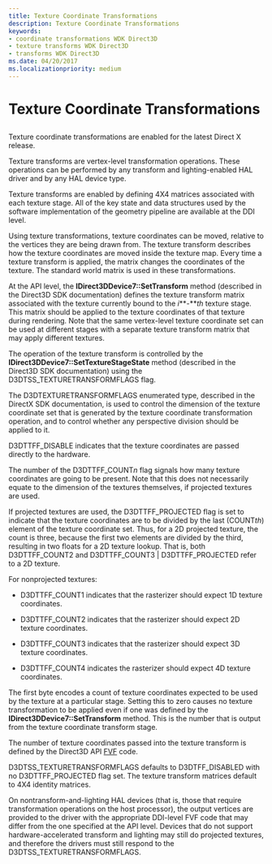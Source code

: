 ```yaml
---
title: Texture Coordinate Transformations
description: Texture Coordinate Transformations
keywords:
- coordinate transformations WDK Direct3D
- texture transforms WDK Direct3D
- transforms WDK Direct3D
ms.date: 04/20/2017
ms.localizationpriority: medium
---
```


# Texture Coordinate Transformations


## <span id="ddk_texture_coordinate_transformations_gg"></span><span id="DDK_TEXTURE_COORDINATE_TRANSFORMATIONS_GG"></span>


Texture coordinate transformations are enabled for the latest Direct X release.

Texture transforms are vertex-level transformation operations. These operations can be performed by any transform and lighting-enabled HAL driver and by any HAL device type.

Texture transforms are enabled by defining 4X4 matrices associated with each texture stage. All of the key state and data structures used by the software implementation of the geometry pipeline are available at the DDI level.

Using texture transformations, texture coordinates can be moved, relative to the vertices they are being drawn from. The texture transform describes how the texture coordinates are moved inside the texture map. Every time a texture transform is applied, the matrix changes the coordinates of the texture. The standard world matrix is used in these transformations.

At the API level, the **IDirect3DDevice7::SetTransform** method (described in the Direct3D SDK documentation) defines the texture transform matrix associated with the texture currently bound to the *i***-***th* texture stage. This matrix should be applied to the texture coordinates of that texture during rendering. Note that the same vertex-level texture coordinate set can be used at different stages with a separate texture transform matrix that may apply different textures.

The operation of the texture transform is controlled by the **IDirect3DDevice7::SetTextureStageState** method (described in the Direct3D SDK documentation) using the D3DTSS\_TEXTURETRANSFORMFLAGS flag.

The D3DTEXTURETRANSFORMFLAGS enumerated type, described in the DirectX SDK documentation, is used to control the dimension of the texture coordinate set that is generated by the texture coordinate transformation operation, and to control whether any perspective division should be applied to it.

D3DTTFF\_DISABLE indicates that the texture coordinates are passed directly to the hardware.

The number of the D3DTTFF\_COUNT*n* flag signals how many texture coordinates are going to be present. Note that this does not necessarily equate to the dimension of the textures themselves, if projected textures are used.

If projected textures are used, the D3DTTFF\_PROJECTED flag is set to indicate that the texture coordinates are to be divided by the last (COUNT*th*) element of the texture coordinate set. Thus, for a 2D projected texture, the count is three, because the first two elements are divided by the third, resulting in two floats for a 2D texture lookup. That is, both D3DTTFF\_COUNT2 and D3DTTFF\_COUNT3 | D3DTTFF\_PROJECTED refer to a 2D texture.

For nonprojected textures:

-   D3DTTFF\_COUNT1 indicates that the rasterizer should expect 1D texture coordinates.

-   D3DTTFF\_COUNT2 indicates that the rasterizer should expect 2D texture coordinates.

-   D3DTTFF\_COUNT3 indicates that the rasterizer should expect 3D texture coordinates.

-   D3DTTFF\_COUNT4 indicates the rasterizer should expect 4D texture coordinates.

The first byte encodes a count of texture coordinates expected to be used by the texture at a particular stage. Setting this to zero causes no texture transformation to be applied even if one was defined by the **IDirect3DDevice7::SetTransform** method. This is the number that is output from the texture coordinate transform stage.

The number of texture coordinates passed into the texture transform is defined by the Direct3D API [FVF](fvf--flexible-vertex-format-.md) code.

D3DTSS\_TEXTURETRANSFORMFLAGS defaults to D3DTFF\_DISABLED with no D3DTTFF\_PROJECTED flag set. The texture transform matrices default to 4X4 identity matrices.

On nontransform-and-lighting HAL devices (that is, those that require transformation operations on the host processor), the output vertices are provided to the driver with the appropriate DDI-level FVF code that may differ from the one specified at the API level. Devices that do not support hardware-accelerated transform and lighting may still do projected textures, and therefore the drivers must still respond to the D3DTSS\_TEXTURETRANSFORMFLAGS.

 

 





